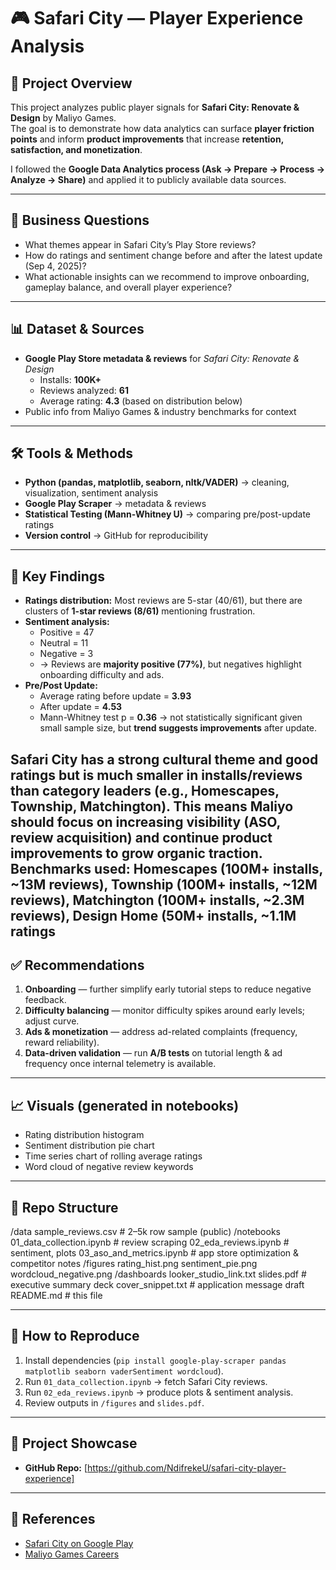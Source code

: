 # 🎮 Safari City — Player Experience Analysis

## 📌 Project Overview
This project analyzes public player signals for **Safari City: Renovate & Design** by Maliyo Games.  
The goal is to demonstrate how data analytics can surface **player friction points** and inform **product improvements** that increase **retention, satisfaction, and monetization**.

I followed the **Google Data Analytics process (Ask → Prepare → Process → Analyze → Share)** and applied it to publicly available data sources.

---

## 🎯 Business Questions
- What themes appear in Safari City’s Play Store reviews?  
- How do ratings and sentiment change before and after the latest update (Sep 4, 2025)?  
- What actionable insights can we recommend to improve onboarding, gameplay balance, and overall player experience?  

---

## 📊 Dataset & Sources
- **Google Play Store metadata & reviews** for *Safari City: Renovate & Design*  
  - Installs: **100K+**  
  - Reviews analyzed: **61**  
  - Average rating: **4.3** (based on distribution below)  
- Public info from Maliyo Games & industry benchmarks for context  

---

## 🛠️ Tools & Methods
- **Python (pandas, matplotlib, seaborn, nltk/VADER)** → cleaning, visualization, sentiment analysis  
- **Google Play Scraper** → metadata & reviews  
- **Statistical Testing (Mann-Whitney U)** → comparing pre/post-update ratings  
- **Version control** → GitHub for reproducibility  

---

## 🔎 Key Findings
- **Ratings distribution:** Most reviews are 5-star (40/61), but there are clusters of **1-star reviews (8/61)** mentioning frustration.  
- **Sentiment analysis:**  
  - Positive = 47  
  - Neutral = 11  
  - Negative = 3  
  - → Reviews are **majority positive (77%)**, but negatives highlight onboarding difficulty and ads.  
- **Pre/Post Update:**  
  - Average rating before update = **3.93**  
  - After update = **4.53**  
  - Mann-Whitney test p = **0.36** → not statistically significant given small sample size, but **trend suggests improvements** after update.  

Safari City has a strong cultural theme and good ratings but is much smaller in installs/reviews than category leaders (e.g., Homescapes, Township, Matchington). This means Maliyo should focus on increasing visibility (ASO, review acquisition) and continue product improvements to grow organic traction. Benchmarks used: Homescapes (100M+ installs, ~13M reviews), Township (100M+ installs, ~12M reviews), Matchington (100M+ installs, ~2.3M reviews), Design Home (50M+ installs, ~1.1M ratings
---

## ✅ Recommendations
1. **Onboarding** — further simplify early tutorial steps to reduce negative feedback.  
2. **Difficulty balancing** — monitor difficulty spikes around early levels; adjust curve.  
3. **Ads & monetization** — address ad-related complaints (frequency, reward reliability).  
4. **Data-driven validation** — run **A/B tests** on tutorial length & ad frequency once internal telemetry is available.  

---

## 📈 Visuals (generated in notebooks)
- Rating distribution histogram  
- Sentiment distribution pie chart  
- Time series chart of rolling average ratings  
- Word cloud of negative review keywords  

---

## 📂 Repo Structure
/data
sample_reviews.csv # 2–5k row sample (public)
/notebooks
01_data_collection.ipynb # review scraping
02_eda_reviews.ipynb # sentiment, plots
03_aso_and_metrics.ipynb # app store optimization & competitor notes
/figures
rating_hist.png
sentiment_pie.png
wordcloud_negative.png
/dashboards
looker_studio_link.txt
slides.pdf # executive summary deck
cover_snippet.txt # application message draft
README.md # this file



---

## 🚀 How to Reproduce
1. Install dependencies (`pip install google-play-scraper pandas matplotlib seaborn vaderSentiment wordcloud`).  
2. Run `01_data_collection.ipynb` → fetch Safari City reviews.  
3. Run `02_eda_reviews.ipynb` → produce plots & sentiment analysis.  
4. Review outputs in `/figures` and `slides.pdf`.  

---

## 📢 Project Showcase
- **GitHub Repo:** [https://github.com/NdifrekeU/safari-city-player-experience]  
---

## 🔗 References
- [Safari City on Google Play](https://play.google.com/store/apps/details?id=com.maliyo.safaricity)  
- [Maliyo Games Careers](https://www.maliyo.com)  
